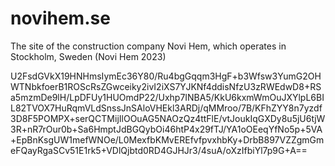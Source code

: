 # novihem.se

The site of the construction company Novi Hem, which operates in Stockholm, Sweden (Novi Hem 2023)

U2FsdGVkX19HNHmsIymEc36Y80/Ru4bgGqqm3HgF+b3Wfsw3YumG2OHWTNbkfoerB1ROScRsZGwceiky2ivI2iXS7YJKNf4ddisNfzU3zRWEdwD8+RSa5mzmDe9lH/LpDFUy1HUOmdP22/Uxhp7INBA5/KkU6kxmWmOuJXYlpL6BIL82TVOX7HuRqmVLdSnssJnSAloVHEkl3ARDj/qMMroo/7B/KFhZYY8n7yzdf3D8F5POMPX+serQCTMijIlOOuAG5NAOzQz4ttFlE/vtJoukIqGXDy8u5jU6tjW3R+nR7rOur0b+Sa6HmptJdBGQybOi46htP4x29fTJ/YA1oOEeqYfNo5p+5VA+EpBnKsgUW1mefWNOe/L0MexfbKMvEREfvfpvxhbKy+DrbB897VZZgmGmeFQayRgaSCv51E1rk5+VDlQjbtd0RD4GJHJr3/4suA/oXzIfbiYl7p9G+A==
